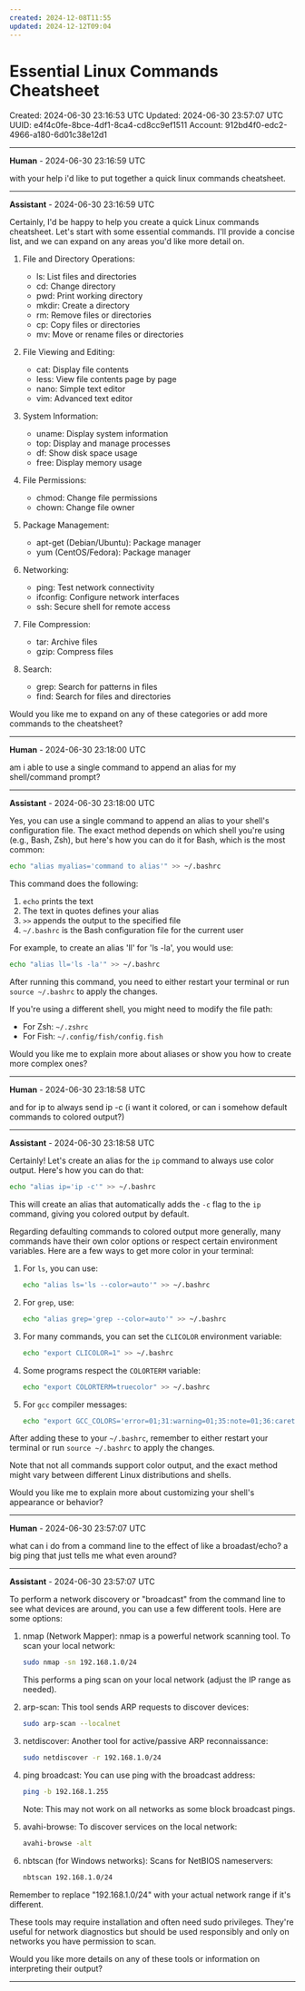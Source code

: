 ```yaml
---
created: 2024-12-08T11:55
updated: 2024-12-12T09:04
---
```

# Essential Linux Commands Cheatsheet

Created: 2024-06-30 23:16:53 UTC
Updated: 2024-06-30 23:57:07 UTC
UUID: e4f4c0fe-8bce-4df1-8ca4-cd8cc9ef1511
Account: 912bd4f0-edc2-4966-a180-6d01c38e12d1

---

**Human** - 2024-06-30 23:16:59 UTC

with your help i'd like to put together a quick linux commands cheatsheet.

---

**Assistant** - 2024-06-30 23:16:59 UTC

 Certainly, I'd be happy to help you create a quick Linux commands cheatsheet. Let's start with some essential commands. I'll provide a concise list, and we can expand on any areas you'd like more detail on.

1. File and Directory Operations:
   - ls: List files and directories
   - cd: Change directory
   - pwd: Print working directory
   - mkdir: Create a directory
   - rm: Remove files or directories
   - cp: Copy files or directories
   - mv: Move or rename files or directories

2. File Viewing and Editing:
   - cat: Display file contents
   - less: View file contents page by page
   - nano: Simple text editor
   - vim: Advanced text editor

3. System Information:
   - uname: Display system information
   - top: Display and manage processes
   - df: Show disk space usage
   - free: Display memory usage

4. File Permissions:
   - chmod: Change file permissions
   - chown: Change file owner

5. Package Management:
   - apt-get (Debian/Ubuntu): Package manager
   - yum (CentOS/Fedora): Package manager

6. Networking:
   - ping: Test network connectivity
   - ifconfig: Configure network interfaces
   - ssh: Secure shell for remote access

7. File Compression:
   - tar: Archive files
   - gzip: Compress files

8. Search:
   - grep: Search for patterns in files
   - find: Search for files and directories

Would you like me to expand on any of these categories or add more commands to the cheatsheet?

---

**Human** - 2024-06-30 23:18:00 UTC

am i able to use a single command to append an alias for my shell/command prompt?

---

**Assistant** - 2024-06-30 23:18:00 UTC

 Yes, you can use a single command to append an alias to your shell's configuration file. The exact method depends on which shell you're using (e.g., Bash, Zsh), but here's how you can do it for Bash, which is the most common:

```bash
echo "alias myalias='command to alias'" >> ~/.bashrc
```

This command does the following:
1. `echo` prints the text
2. The text in quotes defines your alias
3. `>>` appends the output to the specified file
4. `~/.bashrc` is the Bash configuration file for the current user

For example, to create an alias 'll' for 'ls -la', you would use:

```bash
echo "alias ll='ls -la'" >> ~/.bashrc
```

After running this command, you need to either restart your terminal or run `source ~/.bashrc` to apply the changes.

If you're using a different shell, you might need to modify the file path:
- For Zsh: `~/.zshrc`
- For Fish: `~/.config/fish/config.fish`

Would you like me to explain more about aliases or show you how to create more complex ones?

---

**Human** - 2024-06-30 23:18:58 UTC

and for ip to always send ip -c (i want it colored, or can i somehow default commands to colored output?)

---

**Assistant** - 2024-06-30 23:18:58 UTC

 Certainly! Let's create an alias for the `ip` command to always use color output. Here's how you can do that:

```bash
echo "alias ip='ip -c'" >> ~/.bashrc
```

This will create an alias that automatically adds the `-c` flag to the `ip` command, giving you colored output by default.

Regarding defaulting commands to colored output more generally, many commands have their own color options or respect certain environment variables. Here are a few ways to get more color in your terminal:

1. For `ls`, you can use:
   ```bash
   echo "alias ls='ls --color=auto'" >> ~/.bashrc
   ```

2. For `grep`, use:
   ```bash
   echo "alias grep='grep --color=auto'" >> ~/.bashrc
   ```

3. For many commands, you can set the `CLICOLOR` environment variable:
   ```bash
   echo "export CLICOLOR=1" >> ~/.bashrc
   ```

4. Some programs respect the `COLORTERM` variable:
   ```bash
   echo "export COLORTERM=truecolor" >> ~/.bashrc
   ```

5. For `gcc` compiler messages:
   ```bash
   echo "export GCC_COLORS='error=01;31:warning=01;35:note=01;36:caret=01;32:locus=01:quote=01'" >> ~/.bashrc
   ```

After adding these to your `~/.bashrc`, remember to either restart your terminal or run `source ~/.bashrc` to apply the changes.

Note that not all commands support color output, and the exact method might vary between different Linux distributions and shells. 

Would you like me to explain more about customizing your shell's appearance or behavior?

---

**Human** - 2024-06-30 23:57:07 UTC

what can i do from a command line to the effect of like a broadast/echo? a big ping that just tells me what even around?

---

**Assistant** - 2024-06-30 23:57:07 UTC

 To perform a network discovery or "broadcast" from the command line to see what devices are around, you can use a few different tools. Here are some options:

1. nmap (Network Mapper):
   nmap is a powerful network scanning tool. To scan your local network:

   ```bash
   sudo nmap -sn 192.168.1.0/24
   ```

   This performs a ping scan on your local network (adjust the IP range as needed).

2. arp-scan:
   This tool sends ARP requests to discover devices:

   ```bash
   sudo arp-scan --localnet
   ```

3. netdiscover:
   Another tool for active/passive ARP reconnaissance:

   ```bash
   sudo netdiscover -r 192.168.1.0/24
   ```

4. ping broadcast:
   You can use ping with the broadcast address:

   ```bash
   ping -b 192.168.1.255
   ```

   Note: This may not work on all networks as some block broadcast pings.

5. avahi-browse:
   To discover services on the local network:

   ```bash
   avahi-browse -alt
   ```

6. nbtscan (for Windows networks):
   Scans for NetBIOS nameservers:

   ```bash
   nbtscan 192.168.1.0/24
   ```

Remember to replace "192.168.1.0/24" with your actual network range if it's different.

These tools may require installation and often need sudo privileges. They're useful for network diagnostics but should be used responsibly and only on networks you have permission to scan.

Would you like more details on any of these tools or information on interpreting their output?

---

